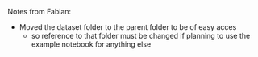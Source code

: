 Notes from Fabian:
- Moved the dataset folder to the parent folder to be of easy acces
    - so reference to that folder must be changed if planning to use the example notebook for anything else
    